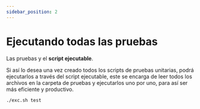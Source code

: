 ```yaml
---
sidebar_position: 2
---
```


# Ejecutando todas las pruebas

Las pruebas y el **script ejecutable**. 

Si así lo desea una vez creado todos los scripts de pruebas unitarias, podrá ejecutarlos a través del script ejecutable, este se encarga de leer todos los archivos en la carpeta de pruebas y ejecutarlos uno por uno, para así ser más eficiente y productivo.

```bash 
./exc.sh test
```
